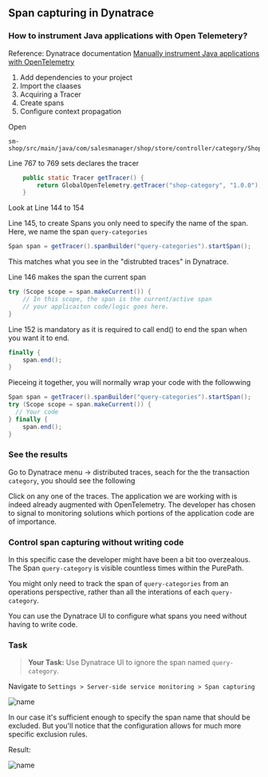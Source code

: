 ## Span capturing in Dynatrace

### How to instrument Java applications with Open Telemetery?

Reference: Dynatrace documentation [Manually instrument Java applications with OpenTelemetry](https://www.dynatrace.com/support/help/extend-dynatrace/opentelemetry/opentelemetry-traces/opentelemetry-ingest/opent-java)

1. Add dependencies to your project
1. Import the claases
1. Acquiring a Tracer
1. Create spans
1. Configure context propagation

Open

```
sm-shop/src/main/java/com/salesmanager/shop/store/controller/category/ShoppingCategoryController.java
```

Line 767 to 769 sets declares the tracer

```java
	public static Tracer getTracer() {
		return GlobalOpenTelemetry.getTracer("shop-category", "1.0.0");
	}
```

Look at Line 144 to 154

Line 145, to create Spans you only need to specify the name of the span. Here, we name the span `query-categories`

```java
Span span = getTracer().spanBuilder("query-categories").startSpan();
```

This matches what you see in the "distrubted traces" in Dynatrace.

Line 146 makes the span the current span
```java
try (Scope scope = span.makeCurrent()) {
    // In this scope, the span is the current/active span
    // your applicaiton code/logic goes here.
}
```
Line 152 is mandatory as it is  required to call end() to end the span when you want it to end.
```java
finally {
    span.end();
}
```

Pieceing it together, you will normally wrap your code with the followwing

```java
Span span = getTracer().spanBuilder("query-categories").startSpan();
try (Scope scope = span.makeCurrent()) {
  // Your code
} finally {
    span.end();
}
```

### See the results
Go to Dynatrace menu -> distributed traces, seach for the the transaction `category`, you should see the following

Click on any one of the traces. The application we are working with is indeed already augmented with OpenTelemetry. The developer has chosen to signal to monitoring solutions which portions of the application code  are of importance.

### Control span capturing without writing code

In this specific case the developer might have been a bit too overzealous. The Span `query-category` is visible countless times within the PurePath.

You might only need to track the span of `query-categories` from an operations perspective, rather than all the interations of each `query-category`.

You can use the Dynatrace UI to configure what spans you need without having to write code.

### Task

> **Your Task:** Use Dynatrace UI to ignore the span named `query-category`.

Navigate to `Settings > Server-side service monitoring > Span capturing`

![name](../../../assets/images/04-04-xx.png)

In our case it's sufficient enough to specify the span name that should be excluded. But you'll notice that the configuration allows for much more specific exclusion rules.

Result:

![name](../../../assets/images/04-04-xx.png)